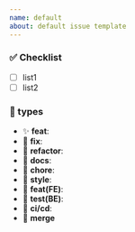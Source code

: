 ```yaml
---
name: default
about: default issue template
---
```


### ✅ Checklist
- [ ] list1
- [ ] list2

### 📌 types

- ✨ **feat**: 
- 🐛 **fix**: 
- 🔧 **refactor**: 
- 📝 **docs**: 
- 🧹 **chore**: 
- 🎨 **style**: 
- 🧩 **feat(FE)**: 
- 🧪 **test(BE)**: 
- 🔧 **ci/cd**: 
- 🔀 **merge**

